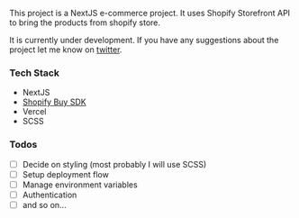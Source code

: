 This project is a NextJS e-commerce project. It uses Shopify Storefront API to bring the products from shopify store.

It is currently under development. If you have any suggestions about the project let me know on [twitter](https://twitter.com/uguremirmustafa).

### Tech Stack

- NextJS
- [Shopify Buy SDK](https://github.com/Shopify/js-buy-sdk)
- Vercel
- SCSS

### Todos

- [ ] Decide on styling (most probably I will use SCSS)
- [ ] Setup deployment flow
- [ ] Manage environment variables
- [ ] Authentication
- [ ] and so on...
